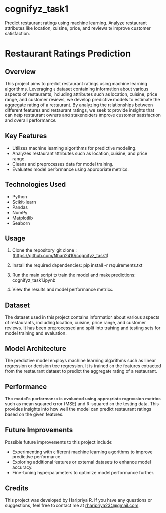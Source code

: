 # cognifyz_task1
Predict restaurant ratings using machine learning. Analyze restaurant attributes like location, cuisine, price, and reviews to improve customer satisfaction.

# Restaurant Ratings Prediction

## Overview

This project aims to predict restaurant ratings using machine learning algorithms. Leveraging a dataset containing information about various aspects of restaurants, including attributes such as location, cuisine, price range, and customer reviews, we develop predictive models to estimate the aggregate rating of a restaurant. By analyzing the relationships between different features and restaurant ratings, we seek to provide insights that can help restaurant owners and stakeholders improve customer satisfaction and overall performance.

## Key Features

- Utilizes machine learning algorithms for predictive modeling.
- Analyzes restaurant attributes such as location, cuisine, and price range.
- Cleans and preprocesses data for model training.
- Evaluates model performance using appropriate metrics.

## Technologies Used

- Python
- Scikit-learn
- Pandas
- NumPy
- Matplotlib
- Seaborn

## Usage

1. Clone the repository:
     git clone : (https://github.com/Mhari2410/cognifyz_task1)
2. Install the required dependencies:
     pip install -r requirements.txt

3. Run the main script to train the model and make predictions:
    cognifyz_task1.ipynb

4. View the results and model performance metrics.

## Dataset

The dataset used in this project contains information about various aspects of restaurants, including location, cuisine, price range, and customer reviews. It has been preprocessed and split into training and testing sets for model training and evaluation.

## Model Architecture

The predictive model employs machine learning algorithms such as linear regression or decision tree regression. It is trained on the features extracted from the restaurant dataset to predict the aggregate rating of a restaurant.

## Performance

The model's performance is evaluated using appropriate regression metrics such as mean squared error (MSE) and R-squared on the testing data. This provides insights into how well the model can predict restaurant ratings based on the given features.

## Future Improvements

Possible future improvements to this project include:
- Experimenting with different machine learning algorithms to improve predictive performance.
- Exploring additional features or external datasets to enhance model accuracy.
- Fine-tuning hyperparameters to optimize model performance further.

## Credits

This project was developed by Haripriya R. If you have any questions or suggestions, feel free to contact me at rharipriya234@gmail.com.


